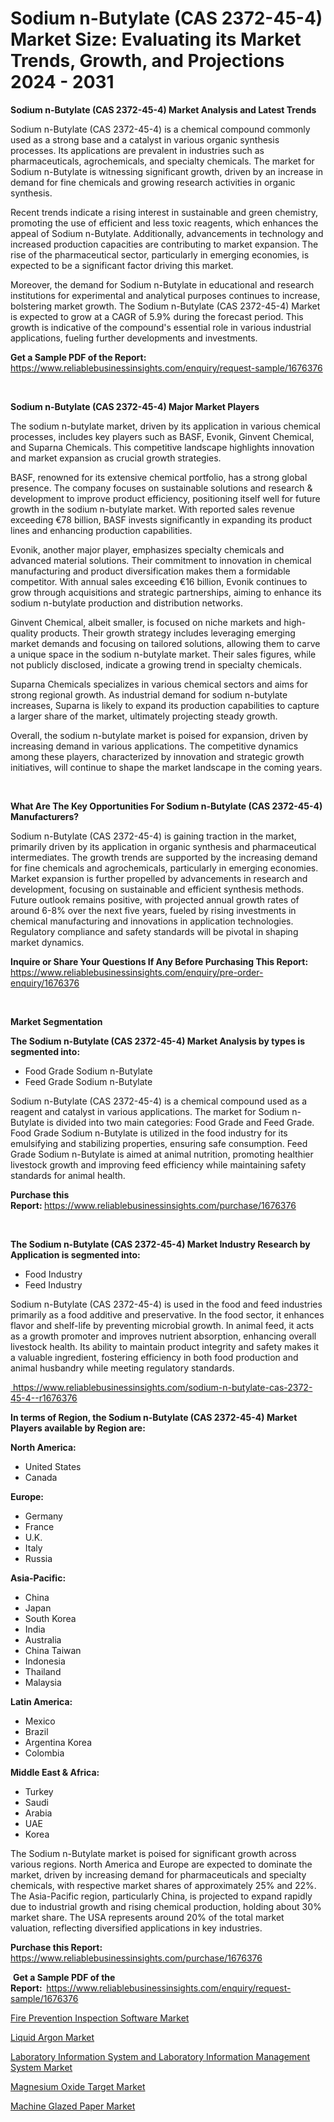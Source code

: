 <p><h1>Sodium n-Butylate (CAS 2372-45-4) Market Size: Evaluating its Market Trends, Growth, and Projections 2024 - 2031</h1></p><p><strong>Sodium n-Butylate (CAS 2372-45-4) Market Analysis and Latest Trends</strong></p>
<p><p>Sodium n-Butylate (CAS 2372-45-4) is a chemical compound commonly used as a strong base and a catalyst in various organic synthesis processes. Its applications are prevalent in industries such as pharmaceuticals, agrochemicals, and specialty chemicals. The market for Sodium n-Butylate is witnessing significant growth, driven by an increase in demand for fine chemicals and growing research activities in organic synthesis.</p><p>Recent trends indicate a rising interest in sustainable and green chemistry, promoting the use of efficient and less toxic reagents, which enhances the appeal of Sodium n-Butylate. Additionally, advancements in technology and increased production capacities are contributing to market expansion. The rise of the pharmaceutical sector, particularly in emerging economies, is expected to be a significant factor driving this market. </p><p>Moreover, the demand for Sodium n-Butylate in educational and research institutions for experimental and analytical purposes continues to increase, bolstering market growth. The Sodium n-Butylate (CAS 2372-45-4) Market is expected to grow at a CAGR of 5.9% during the forecast period. This growth is indicative of the compound's essential role in various industrial applications, fueling further developments and investments.</p></p>
<p><strong>Get a Sample PDF of the Report:&nbsp;</strong> <a href="https://www.reliablebusinessinsights.com/enquiry/request-sample/1676376?utm_campaign=84&utm_medium=2&utm_source=Github&utm_content=ia&utm_term=10122024&utm_id=sodium-n-butylate-cas-2372-45-4">https://www.reliablebusinessinsights.com/enquiry/request-sample/1676376</a></p>
<p>&nbsp;</p>
<p><strong>Sodium n-Butylate (CAS 2372-45-4) Major Market Players</strong></p>
<p><p>The sodium n-butylate market, driven by its application in various chemical processes, includes key players such as BASF, Evonik, Ginvent Chemical, and Suparna Chemicals. This competitive landscape highlights innovation and market expansion as crucial growth strategies.</p><p>BASF, renowned for its extensive chemical portfolio, has a strong global presence. The company focuses on sustainable solutions and research & development to improve product efficiency, positioning itself well for future growth in the sodium n-butylate market. With reported sales revenue exceeding €78 billion, BASF invests significantly in expanding its product lines and enhancing production capabilities.</p><p>Evonik, another major player, emphasizes specialty chemicals and advanced material solutions. Their commitment to innovation in chemical manufacturing and product diversification makes them a formidable competitor. With annual sales exceeding €16 billion, Evonik continues to grow through acquisitions and strategic partnerships, aiming to enhance its sodium n-butylate production and distribution networks.</p><p>Ginvent Chemical, albeit smaller, is focused on niche markets and high-quality products. Their growth strategy includes leveraging emerging market demands and focusing on tailored solutions, allowing them to carve a unique space in the sodium n-butylate market. Their sales figures, while not publicly disclosed, indicate a growing trend in specialty chemicals.</p><p>Suparna Chemicals specializes in various chemical sectors and aims for strong regional growth. As industrial demand for sodium n-butylate increases, Suparna is likely to expand its production capabilities to capture a larger share of the market, ultimately projecting steady growth.</p><p>Overall, the sodium n-butylate market is poised for expansion, driven by increasing demand in various applications. The competitive dynamics among these players, characterized by innovation and strategic growth initiatives, will continue to shape the market landscape in the coming years.</p></p>
<p>&nbsp;</p>
<p><strong>What Are The Key Opportunities For Sodium n-Butylate (CAS 2372-45-4) Manufacturers?</strong></p>
<p><p>Sodium n-Butylate (CAS 2372-45-4) is gaining traction in the market, primarily driven by its application in organic synthesis and pharmaceutical intermediates. The growth trends are supported by the increasing demand for fine chemicals and agrochemicals, particularly in emerging economies. Market expansion is further propelled by advancements in research and development, focusing on sustainable and efficient synthesis methods. Future outlook remains positive, with projected annual growth rates of around 6-8% over the next five years, fueled by rising investments in chemical manufacturing and innovations in application technologies. Regulatory compliance and safety standards will be pivotal in shaping market dynamics.</p></p>
<p><strong>Inquire or Share Your Questions If Any Before Purchasing This Report:</strong> <a href="https://www.reliablebusinessinsights.com/enquiry/pre-order-enquiry/1676376?utm_campaign=84&utm_medium=2&utm_source=Github&utm_content=ia&utm_term=10122024&utm_id=sodium-n-butylate-cas-2372-45-4">https://www.reliablebusinessinsights.com/enquiry/pre-order-enquiry/1676376</a></p>
<p>&nbsp;</p>
<p><strong>Market Segmentation</strong></p>
<p><strong>The Sodium n-Butylate (CAS 2372-45-4) Market Analysis by types is segmented into:</strong></p>
<p><ul><li>Food Grade Sodium n-Butylate</li><li>Feed Grade Sodium n-Butylate</li></ul></p>
<p><p>Sodium n-Butylate (CAS 2372-45-4) is a chemical compound used as a reagent and catalyst in various applications. The market for Sodium n-Butylate is divided into two main categories: Food Grade and Feed Grade. Food Grade Sodium n-Butylate is utilized in the food industry for its emulsifying and stabilizing properties, ensuring safe consumption. Feed Grade Sodium n-Butylate is aimed at animal nutrition, promoting healthier livestock growth and improving feed efficiency while maintaining safety standards for animal health.</p></p>
<p><strong>Purchase this Report:&nbsp;</strong><a href="https://www.reliablebusinessinsights.com/purchase/1676376?utm_campaign=84&utm_medium=2&utm_source=Github&utm_content=ia&utm_term=10122024&utm_id=sodium-n-butylate-cas-2372-45-4">https://www.reliablebusinessinsights.com/purchase/1676376</a></p>
<p>&nbsp;</p>
<p><strong>The Sodium n-Butylate (CAS 2372-45-4) Market Industry Research by Application is segmented into:</strong></p>
<p><ul><li>Food Industry</li><li>Feed Industry</li></ul></p>
<p><p>Sodium n-Butylate (CAS 2372-45-4) is used in the food and feed industries primarily as a food additive and preservative. In the food sector, it enhances flavor and shelf-life by preventing microbial growth. In animal feed, it acts as a growth promoter and improves nutrient absorption, enhancing overall livestock health. Its ability to maintain product integrity and safety makes it a valuable ingredient, fostering efficiency in both food production and animal husbandry while meeting regulatory standards.</p></p>
<p><a href="https://www.reliablebusinessinsights.com/sodium-n-butylate-cas-2372-45-4--r1676376?utm_campaign=84&utm_medium=2&utm_source=Github&utm_content=ia&utm_term=10122024&utm_id=sodium-n-butylate-cas-2372-45-4">&nbsp;https://www.reliablebusinessinsights.com/sodium-n-butylate-cas-2372-45-4--r1676376</a></p>
<p><strong>In terms of Region, the Sodium n-Butylate (CAS 2372-45-4) Market Players available by Region are:</strong></p>
<p>
    <p> <strong> North America: </strong>
        <ul>
            <li>United States</li>
            <li>Canada</li>
        </ul>
        </p> 
    <p> <strong> Europe: </strong>
        <ul>
            <li>Germany</li>
            <li>France</li>
            <li>U.K.</li>
            <li>Italy</li>
            <li>Russia</li>
        </ul>
        </p> 
    <p> <strong> Asia-Pacific: </strong>
        <ul>
            <li>China</li>
            <li>Japan</li>
            <li>South Korea</li>
            <li>India</li>
            <li>Australia</li>
            <li>China Taiwan</li>
            <li>Indonesia</li>
            <li>Thailand</li>
            <li>Malaysia</li>
        </ul>
        </p> 
    <p> <strong> Latin America: </strong>
        <ul>
            <li>Mexico</li>
            <li>Brazil</li>
            <li>Argentina Korea</li>
            <li>Colombia</li>
        </ul>
        </p> 
    <p> <strong> Middle East & Africa: </strong>
        <ul>
            <li>Turkey</li>
            <li>Saudi</li>
            <li>Arabia</li>
            <li>UAE</li>
            <li>Korea</li>
        </ul>
    </p>
    </p>
<p><p>The Sodium n-Butylate market is poised for significant growth across various regions. North America and Europe are expected to dominate the market, driven by increasing demand for pharmaceuticals and specialty chemicals, with respective market shares of approximately 25% and 22%. The Asia-Pacific region, particularly China, is projected to expand rapidly due to industrial growth and rising chemical production, holding about 30% market share. The USA represents around 20% of the total market valuation, reflecting diversified applications in key industries.</p></p>
<p><strong>Purchase this Report: </strong><a href="https://www.reliablebusinessinsights.com/purchase/1676376?utm_campaign=84&utm_medium=2&utm_source=Github&utm_content=ia&utm_term=10122024&utm_id=sodium-n-butylate-cas-2372-45-4">https://www.reliablebusinessinsights.com/purchase/1676376</a></p>
<p>&nbsp;<strong>Get a Sample PDF of the Report:&nbsp;&nbsp;</strong><a href="https://www.reliablebusinessinsights.com/enquiry/request-sample/1676376?utm_campaign=84&utm_medium=2&utm_source=Github&utm_content=ia&utm_term=10122024&utm_id=sodium-n-butylate-cas-2372-45-4">https://www.reliablebusinessinsights.com/enquiry/request-sample/1676376</a></p>
<p><strong></strong></p>
<p><p><a href="https://github.com/jontyhinseyxe/Market-Research-Report-List-1/blob/main/fire-prevention-inspection-software-market.md?utm_campaign=84&utm_medium=2&utm_source=Github&utm_content=ia&utm_term=10122024&utm_id=sodium-n-butylate-cas-2372-45-4">Fire Prevention Inspection Software Market</a></p><p><a href="https://www.linkedin.com/pulse/c-hannibex-sqmmf?utm_campaign=84&utm_medium=2&utm_source=Github&utm_content=ia&utm_term=10122024&utm_id=sodium-n-butylate-cas-2372-45-4">Liquid Argon Market</a></p><p><a href="https://github.com/AngelaWalsh696/Market-Research-Report-List-1/blob/main/laboratory-information-system-and-laboratory-information-management-system-market.md?utm_campaign=84&utm_medium=2&utm_source=Github&utm_content=ia&utm_term=10122024&utm_id=sodium-n-butylate-cas-2372-45-4">Laboratory Information System and Laboratory Information Management System Market</a></p><p><a href="https://www.linkedin.com/pulse/global-magnesium-oxide-target-market-pulse-trends-growth-jzmhf?utm_campaign=84&utm_medium=2&utm_source=Github&utm_content=ia&utm_term=10122024&utm_id=sodium-n-butylate-cas-2372-45-4">Magnesium Oxide Target Market</a></p><p><a href="https://www.linkedin.com/pulse/machine-glazed-paper-market-size-types-share-forecast-xkc7f?utm_campaign=84&utm_medium=2&utm_source=Github&utm_content=ia&utm_term=10122024&utm_id=sodium-n-butylate-cas-2372-45-4">Machine Glazed Paper Market</a></p></p>